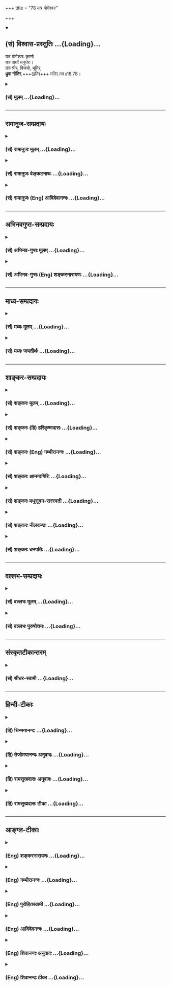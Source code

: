 +++
title = "78 यत्र योगेश्वरः"

+++
<div class="js_include" newlevelforh1="2" title="(सं) विश्वास-प्रस्तुतिः" unfilled url="/mahAbhAratam/vyAsaH/shlokashaH/06-bhIShma-parva/03-bhagavad-gItA-parva/saMskRtam/vishvAsa-prastutiH/18_moxa-saMnyAsa-yogaH/78_yatra_yogeshvaraH.md">
<details open><summary><h2>(सं) विश्वास-प्रस्तुतिः ...{Loading}...</h2></summary>

यत्र योगेश्वरः कृष्णो  
यत्र पार्थो धनुर्धरः।  
तत्र श्रीर्, विजयो, भूतिर्  
**ध्रुवा नीतिर्** +++(इति)+++ मतिर् मम॥18.78।
</details>
</div>
<div class="js_include collapsed" newlevelforh1="3" title="(सं) मूलम्" unfilled url="/mahAbhAratam/vyAsaH/shlokashaH/06-bhIShma-parva/03-bhagavad-gItA-parva/saMskRtam/mUlam/18_moxa-saMnyAsa-yogaH/78_yatra_yogeshvaraH.md">
<details><summary><h3>(सं) मूलम् ...{Loading}...</h3></summary>

यत्र योगेश्वरः कृष्णो यत्र पार्थो धनुर्धरः।  
तत्र श्रीर्विजयो भूतिर्ध्रुवा नीतिर्मतिर्मम।।18.78।
</details>
</div>


_________________
## रामानुज-सम्प्रदायः
<div class="js_include collapsed" newlevelforh1="3" title="(सं) रामानुजः मूलम्" unfilled url="/mahAbhAratam/vyAsaH/shlokashaH/06-bhIShma-parva/03-bhagavad-gItA-parva/saMskRtam/rAmAnujaH/mUlam/18_moxa-saMnyAsa-yogaH/78_yatra_yogeshvaraH.md">
<details><summary><h3>(सं) रामानुजः मूलम् ...{Loading}...</h3></summary>

।।18.78।।**यत्र योगेश्वरः** कृत्स्नस्य उच्चावचरूपेण अवस्थितस्य चेतनस्य
अचेतनस्य च वस्तुनो ये ये स्वभावयोगाः तेषां सर्वेषां योगानाम् ईश्वरः
स्वसंकल्पायत्तस्वेतरसमस्तवस्तुस्वरूपस्थितिप्रवृत्तिभेदः **कृष्णो**
वसुदेवसूनुः **यत्र** च **पार्थो धनुर्धरः** तत्पितृष्वसुः पुत्रः
तत्पदद्वन्द्वैकाश्रयः **तत्र श्रीः विजयो भूतिः नीतिः** च **ध्रुवा**
निश्चला इति **मतिः मम** इति। ,

</details>
</div>
<div class="js_include collapsed" newlevelforh1="3" title="(सं) रामानुजः वेङ्कटनाथः" unfilled url="/mahAbhAratam/vyAsaH/shlokashaH/06-bhIShma-parva/03-bhagavad-gItA-parva/saMskRtam/rAmAnujaH/venkaTanAthaH/18_moxa-saMnyAsa-yogaH/78_yatra_yogeshvaraH.md">
<details><summary><h3>(सं) रामानुजः वेङ्कटनाथः ...{Loading}...</h3></summary>

  
  
।।18.78।। सुयोधनविजयबुभुत्सया कृतस्य प्रश्नस्य सहसा साक्षादुत्तरं
वक्तुमशक्नुवन्अर्धोक्ताः कुरुपाञ्चालाः इति मत्वा गूढाभिसन्धिः
संवादाद्भुतत्वादिकमुक्तवान् तावताऽप्यजानतः सर्वात्मनाऽन्धस्य
साक्षादुत्तरमाहेत्याह -- किमत्र बहुनेति। अनभिप्रायज्ञस्य ते
भगवताऽर्जुनायाध्यात्मोपदेशवैश्वरूप्यप्रकाशनादिभिः पाण्डवविजयसूचकैरलम्
सूचितमेव स्पष्टं वदामीत्युच्यत इति भावः। यत्र यस्मिन् पक्ष इत्यर्थः।
योगेश्वरशब्दस्यकथयतः स्वयम् इत्यत्राप्ततमत्वाय
प्रागुक्तादर्थादर्थान्तरकथनम्; अनेकार्थसम्भवात् प्रकरणानुगुण्येन
तत्तद्विशेषपरिग्रहोपपत्तेश्च। ईश्वरशब्दस्य नियन्तव्यसाकाङ्क्षतया
योगशब्देन नियन्तव्यविशेषसमर्पणं च युक्ततमम् अतो
विवक्षितविजयाद्यनुगुणमर्थमाह -- कृत्स्नस्येत्यादिना। तत्र फलितमाह --
स्वसङ्कल्पेति। अवस्थान्तरेऽपि श्यामभूतः अतः कृष्णशब्दोऽत्रावतारदशायामपि
योगेश्वरत्वेनाजहत्स्वस्वभावत्वसूचनार्थ इत्यभिप्रायेणाऽऽह --
वसुदेवसूनुरिति। पार्थसम्बन्धविशेषोऽप्यनेन सूचितः। अत एव हि पार्थशब्द एवं
व्याख्यायते -- तत्पितृष्वसुः पुत्र इति। विसृज्य सशरं चापम् \[1।47\] इति
प्रागुक्तावस्थाव्यतिरेकपरोऽत्र धनुर्धरशब्दः भगवदनुशिष्टयथोक्तकरणार्थतया
गाण्डीवाख्यधनुर्ग्रहणद्योतनार्थः। तत्र
विशिष्टोपकरणविशेषवीर्यादिविशेषोऽप्यन्तर्नीतः। पार्थस्य च महात्मनः
\[18।74\] इति प्रागुक्तमहामतित्वं पार्थशब्देन सूचितमित्याह --
तत्पदद्वन्द्वैकाश्रय इति। नह्यसौ त्वत्पुत्रवत्कृष्णमभ्यर्थ्य
निस्सारान्परिकरत्वेन परिजग्राहेति भावः। तत्र इति सामान्यनिर्देशः
प्रत्यक्षपारुष्यपरिहारार्थः। श्रीः राज्यादिभोग्यसमृद्धिरूपा। विजयः
शत्रुनिरासः। तत्र ध्रुवः इति विपरिणामः। भूतिः
ऐश्वर्यम्;विभूतिर्भूतिरैश्वर्यम् \[अमरः1।1।38\] इति पर्यायपाठात्।
तेनास्य पुरुषस्य प्रभुत्वादिशक्तियोगो विवक्षितः। उत्पन्नायाः
समृद्धेरुत्तरोत्तराभिवृद्धिरूपमवनं भूतिः; नीतिः
अर्थशास्त्रजन्यकर्तव्यनिश्चयः; तच्चोदिता धर्माविरुद्धा वा वृत्तिः
पटुप्रज्ञैरवहितैरपि युष्माभिश्चतुर्भिरप्युपायैरकम्पनीयो नयो
ध्रुवशब्दाभिप्रेत इत्याह -- निश्चलेति। मतिर्मम
इत्यस्यान्वयार्थमितिशब्दोऽध्याहृतः। ममैव मतिःविद्या (श्रृणु) राजन्न ते
विद्या मम विद्या न हीयते। विद्याहीनस्तमोध्वस्तो नाभिजानासि केशवम्।
\[म.भा.5।69।2\]मायां न सेवे भ्रदं ते न वृथा धर्ममाचरे। शुद्धभावं गतो
भक्त्या शास्त्राद्वेद्मि जनार्दनम् \[म.भा.5।69।5\] इति। अतस्ते ध्रुवा
नैवं मतिः; मम त्वेवं समीचीना मतिः सञ्जातेति भावः। कृष्णस्तत्त्वं परं
तत्परमपि च हितं तत्पदैकाश्रयत्वं शास्त्रार्थोऽयं च षट्कैस्त्रिभिरिहं
कथितस्तत्र पूर्वत्र षट्के। भक्त्यर्थस्वात्मदृष्टेः करयुगलदशा मध्यमे
भक्त्युपायः स्वोक्तानुष्ठानवृत्तिं द्रढयितुमखिलं
प्रोक्तमन्तेऽप्यशोधि।।1।। अध्यायैः शिष्यमोहस्तदुपशमविधिः कर्मयोगोऽस्य
भेदास्तत्सौकर्यादियोगस्तदुचितमहिमा भूतिकामादिभेदः। भक्तिस्तन्मूलभूमा
भजनसुलभता भक्तिशैघ्र्यादि जीवत्रैगुण्यं शासिताज्ञा तदधिगमपरः सारवर्गश्च
गीताः।।2।। ৷৷. ৷৷. ৷৷. ৷৷. इत्यादिः सर्वयोगो भगवति
परमैकान्त्यसम्प्रीतियुक्तम्। येषामन्योन्ययोगो भवति च कलया
नित्यनैमित्तिकानां त्रिष्वप्येतेषु योगं परममितफलं
वक्तुमन्यत्प्रसक्तम्।।3।। शुद्धादेशवशंवदीकृतयतिक्षोणीशवाणीशता
प्रज्ञातल्पपरिष्कृतश्रुतिशिरःप्रासादमासेदुषी। नित्यानन्दविभूतिसन्निधिसदासामोददामोदरद्वित्रालिङ्गनदौर्ललित्यललितोन्मेषा
मनीषाऽस्तु मे।।4।। तत्त्वं यत्प्रणवे धनञ्जयरथेऽप्यग्रे दरीदृश्यते
तच्चित्तो भुवि वेङ्कटेश्वरकविर्भक्तोऽनुकम्प्यः
सताम्। तत्तादृग्गुरुदृष्टिपातमहिमग्रस्तेन यच्चेतसा गीताविष्णुपदी
यतीश्वरवचस्तीर्थैरवागाह्यत।।5।।  
  
इति श्रीकवितार्किकसिंहस्य सर्वतन्त्रस्वतन्त्रस्य श्रीमद्वेङ्कटनाथस्य
वेदान्ताचार्यस्य कृतिषु श्रीभगवद्रामानुजविरचितश्रीमद्गीताभाष्यटीकायां
तात्पर्यचन्द्रिकायां अष्टादशोऽध्यायः।।18।। ,

</details>
</div>
<div class="js_include collapsed" newlevelforh1="3" title="(सं) रामानुजः (Eng) आदिदेवानन्दः" unfilled url="/mahAbhAratam/vyAsaH/shlokashaH/06-bhIShma-parva/03-bhagavad-gItA-parva/saMskRtam/rAmAnujaH/english/AdidevAnandaH/18_moxa-saMnyAsa-yogaH/78_yatra_yogeshvaraH.md">
<details><summary><h3>(सं) रामानुजः (Eng) आदिदेवानन्दः ...{Loading}...</h3></summary>

18.78 Wherever there is Sri Krsna, the son of Vasudeva, the 'Yogesvara'
who is the ruler of the various manifestations of Nature pertaining to all intelligent and non-intelligent entities that have high and low forms, and on whose volition depend the differences in the essential natures, existences and the activities of all things other than Himself,
and wherever there is Arjuna, the archer, who is his paternal aunt's son and who took sole refuge at His feet - in such places there always will be present fortune, victory, wealth and sound morality. Such is my firm conviction.

</details>
</div>


_________________
## अभिनवगुप्त-सम्प्रदायः
<div class="js_include collapsed" newlevelforh1="3" title="(सं) अभिनव-गुप्तः मूलम्" unfilled url="/mahAbhAratam/vyAsaH/shlokashaH/06-bhIShma-parva/03-bhagavad-gItA-parva/saMskRtam/abhinava-guptaH/mUlam/18_moxa-saMnyAsa-yogaH/78_yatra_yogeshvaraH.md">
<details><summary><h3>(सं) अभिनव-गुप्तः मूलम् ...{Loading}...</h3></summary>

।।18.74 -- 18.78।। इत्यहमित्यादि मतिर्ममेत्यन्तम्। संजयवचनेन
संवादमुपसंहरन एतदर्थस्य गाढप्रबन्धक्रमेण
निरन्तरचिन्तासन्तानोपकृतनैरन्तर्यादेव चान्ते
सुपरिस्फुटनिर्विकल्पानुभवरूपतामापाद्यमानं स्मरणमात्रमेव
परब्रह्मप्रदायकम् इत्युच्यते। एवं भगवदर्जुनसंवादमात्रस्मरणादेव
तत्त्वावाप्त्या +++(S; तत्त्वव्याप्त्या )+++ श्रीविजयविभूतय इति।  
  
।। शिवम्।। अत्र संग्रहश्लोकः -- भङ्क्त्वाऽज्ञानविमोहमन्थरमयीं
सत्त्वादिभिन्नां धियं  
  
प्राप्य स्वात्मविबोधसुन्दरतया +++(K स्वात्मविभूत -- )+++ विष्णुं
विकल्पातिगम्।  
  
यत्किञ्चित् स्वरसोद्यदिन्द्रियनिजव्यापारमात्रस्थिते ( तो )  
  
हेलातः कुरुते तदस्य सकलं संपद्यते शंकरम्।।।। इति
श्रीमहामाहेश्वराचार्यवर्यराजानकाभिनवगुप्तपाद  
  
विरचिते श्रीमद्भगवद्गीतार्थसंग्रहे अष्टादशोऽध्यायः।। \[ आचार्यप्रशस्तिः
\] श्रीमान् +++(S श्रीमत्कात्यायनो -- )+++ कात्यायनोऽभूद्वररुचिसदृशः
प्रस्फुरद्बोधतृप्त  
  
स्तद्वंशालंकृतो यः स्थिरमतिरभवत् सौशुकाख्योऽतिविद्वान्।  
  
विप्रः श्रीभूतिराजस्तदनु समभवत् तस्य सूनुर्महात्मा  
  
येनामी सर्वलोकास्तमसि निपतिताः प्रोद्धृतता भानुनेव।।1।। तच्चरणकमलमधुपो  
  
भगवद्गीतार्थसङ्ग्रहं व्यदधात्।  
  
अभिनवगुप्तः सद्द्विज  
  
लोटककृतचोदनावशतः +++(S लोठककृत -- ;N लोककृत)+++।।2।। अत इयमयथार्थं वा  
  
यथार्थमपि सर्वथा नैव।  
  
विदुषामसूयनीयं  
  
कृत्यमिदं बान्धवार्थं हि।।3।। अभिनवरूपा शक्ति  
  
स्तद्गुप्तो यो महेश्वरो देवः।  
  
तदुभयथामलरूपम् +++(; K; S तदुभययामल -- )+++  
  
अभिनवगुप्तं शिवं वन्दे।।4।। परिपूर्णोऽयं +++(This verse is given
differently in different Mss. S परिपूर्णोऽयं गीतार्थसंग्रहः।  
  
कृतिस्त्रिनयनचरणचिन्तनलब्ध  
  
प्रसिद्धेश्श्रीमदभिनवगुप्तस्य। ; N; K अत इत्ययमर्थसंग्रहः। \[ N
substitutes this sentence with  
  
परिपूर्णोऽयं श्रीमद्भगवद्गीतार्थसंग्रहः। \]  
  
कृतिश्चेयं परमेश्वरचरण \[ K adds सरोरुह \] चिन्तन  
  
लब्धचिदात्मसाक्षात्काराचार्याभिनवगुप्तपादानाम्। )+++ श्रीमद्  
  
भगवद्गीतार्थसंग्रहः \[ सु \] कृतिः।  
  
त्रिणयनचरण \[ वि \] चिन्तन  
  
लब्धप्रसिद्धेरभिनवगुप्तस्य।।5।।  
  
।। इति शिवम्।।

</details>
</div>
<div class="js_include collapsed" newlevelforh1="3" title="(सं) अभिनव-गुप्तः (Eng) शङ्करनारायणः" unfilled url="/mahAbhAratam/vyAsaH/shlokashaH/06-bhIShma-parva/03-bhagavad-gItA-parva/saMskRtam/abhinava-guptaH/english/shankaranArAyaNaH/18_moxa-saMnyAsa-yogaH/78_yatra_yogeshvaraH.md">
<details><summary><h3>(सं) अभिनव-गुप्तः (Eng) शङ्करनारायणः ...{Loading}...</h3></summary>

18.74-78 Ityaham etc. upto matir mama While concluding the
\[Krsna-Arjuna\] dialogue with Sanjaya's speech, the \[sage Vyasa\]
teaches this : What leads to the Absolute Brahman is nothing but the
recollection of the purport of the dialoguea recollection that is led
finally to the status of the highly vivid, direct cognition admitting no
differentiation \[between its subject and object\], resulting from the
continuity helped by the series of incessant contemplations \[on the
purport of the dialogue\] according to the method of firmly fixing.
Thus, only through the recollection of the dialogue of the Bhagavat and
Arjuna, the Reality could be reached and due to that come fortunes,
voctories and prosperity.

</details>
</div>


_________________
## माध्व-सम्प्रदायः
<div class="js_include collapsed" newlevelforh1="3" title="(सं) मध्वः मूलम्" unfilled url="/mahAbhAratam/vyAsaH/shlokashaH/06-bhIShma-parva/03-bhagavad-gItA-parva/saMskRtam/madhvaH/mUlam/18_moxa-saMnyAsa-yogaH/78_yatra_yogeshvaraH.md">
<details><summary><h3>(सं) मध्वः मूलम् ...{Loading}...</h3></summary>

।।18.78।। पूर्णादोषमहाविष्णोर्गीतामाश्रित्य लेशतः।  
  
निरूपणं कृतं तेन प्रीयतां मे सदा विभुः। सङ्कराख्यस्य दुयोर्नेर्निस्सृतेन
रजस्वला। गीतानारी समीरेण शोधिता हंसरूपिणा।।1।।  
  
मायिनः शलभायन्ते भास्करस्तस्करायते। यस्य तस्मिन्प्राणनाथे यतीन्द्रे
भक्तिरस्तु मे।।2।।

</details>
</div>
<div class="js_include collapsed" newlevelforh1="3" title="(सं) मध्वः जयतीर्थः" unfilled url="/mahAbhAratam/vyAsaH/shlokashaH/06-bhIShma-parva/03-bhagavad-gItA-parva/saMskRtam/madhvaH/jayatIrthaH/18_moxa-saMnyAsa-yogaH/78_yatra_yogeshvaraH.md">
<details><summary><h3>(सं) मध्वः जयतीर्थः ...{Loading}...</h3></summary>

।।18.78।। इदानीं समापितभाष्यो भगवानाचार्यो भाष्यनिर्माणस्य फलं
भगवत्प्रीतिमेवाशास्ते -- **पूर्णे**ति। एतद्गीतामित्यनेन निरूपणमित्यनेन च
सम्बध्यते। तेनेति श्रवणाद्यदिति लभ्यते। करतलकलितामलकमिव प्रभुणा
येनेदमवगतं विश्वम्। स जयति जनकसुतायाः कान्तः श्रीरघुनन्दनो देवः।।1।।  
  
नमामि व्यासदासस्य पूर्णबुद्धेः पदाम्बुजे। नतामरशिरोरत्नराजिनीराजिते
सदा।।2।।  
  
अक्षोभ्यतीर्थगुरुणा शुकवच्छिक्षितस्य मे। वचोभिरमृतप्रायैः प्रीयन्तां
सततं बुधाः।।3।।

</details>
</div>


_________________
## शाङ्कर-सम्प्रदायः
<div class="js_include collapsed" newlevelforh1="3" title="(सं) शङ्करः मूलम्" unfilled url="/mahAbhAratam/vyAsaH/shlokashaH/06-bhIShma-parva/03-bhagavad-gItA-parva/saMskRtam/shankaraH/mUlam/18_moxa-saMnyAsa-yogaH/78_yatra_yogeshvaraH.md">
<details><summary><h3>(सं) शङ्करः मूलम् ...{Loading}...</h3></summary>

।।18.78।। --,**यत्र** यस्मिन् पक्षे **योगेश्वरः** सर्वयोगानाम् ईश्वरः;
तत्प्रभवत्वात् सर्वयोगबीजस्य; **कृष्णः; यत्र पार्थः** यस्मिन् पक्षे
**धनुर्धरः** गाण्डीवधन्वा; **तत्र श्रीः** तस्मिन् पाण्डवानां पक्षे श्रीः
**विजयः;** तत्रैव **भूतिः** श्रियो विशेषः विस्तारः भूतिः; **ध्रुवा**
अव्यभिचारिणी **नीतिः** नयः; इत्येवं **मतिः मम** इति।। इति
श्रीमत्परमहंसपरिव्राजकाचार्यस्य
श्रीगोविन्दभगवत्पूज्यपादशिष्यस्य,श्रीमच्छंकरभगवतः कृतौ
श्रीमद्भगवद्गीताभाष्ये  
  
अष्टादशोऽध्यायः।।।। श्रीमद्भगवद्गीताशास्त्रं संपूर्णम्।। ,

</details>
</div>
<div class="js_include collapsed" newlevelforh1="3" title="(सं) शङ्करः (हि) हरिकृष्णदासः" unfilled url="/mahAbhAratam/vyAsaH/shlokashaH/06-bhIShma-parva/03-bhagavad-gItA-parva/saMskRtam/shankaraH/hindI/harikRShNadAsaH/18_moxa-saMnyAsa-yogaH/78_yatra_yogeshvaraH.md">
<details><summary><h3>(सं) शङ्करः (हि) हरिकृष्णदासः ...{Loading}...</h3></summary>

।।18.78।। बहुत कहनेसे क्या  
  
समस्त योग और उनके बीज उन्हींसे उत्पन्न हुए हैं; अतः भगवान् योगेश्वर हैं।
जिस पक्षमें ( वे ) सब योगोंके ईश्वर श्रीकृष्ण हैं तथा जिस पक्षमें
गाण्डीव धनुर्धारी पृथापुत्र अर्जुन है; उस पाण्डवोंके पक्षमें ही श्री;
उसीमें विजय; उसीमें विभूति अर्थात् लक्ष्मीका विशेष विस्तार और वहीं अचल
नीति है -- ऐसा मेरा मत है।

</details>
</div>
<div class="js_include collapsed" newlevelforh1="3" title="(सं) शङ्करः (Eng) गम्भीरानन्दः" unfilled url="/mahAbhAratam/vyAsaH/shlokashaH/06-bhIShma-parva/03-bhagavad-gItA-parva/saMskRtam/shankaraH/english/gambhIrAnandaH/18_moxa-saMnyAsa-yogaH/78_yatra_yogeshvaraH.md">
<details><summary><h3>(सं) शङ्करः (Eng) गम्भीरानन्दः ...{Loading}...</h3></summary>

18.78 To be brief, yatra, where, the side on which; there is Krsna,
yogeswarah, the Lord of yogas-who is the Lord of all the yogas and the
source of all the yogas, since they originate from Him; and yatra,
where, the side on which; there is Partha, dhanurdharah, the wielder of
the bow, of the bow called Gandiva; tatra, there, on that side of the
Pandavas; are srih, fortune; vijayah, victory; and there itself is
bhutih, prosperity, great abundance of fortune; and dhruva, unfailing;
nitih, prudence. Such is me, my ; matih, conviction.

</details>
</div>
<div class="js_include collapsed" newlevelforh1="3" title="(सं) शङ्करः आनन्दगिरिः" unfilled url="/mahAbhAratam/vyAsaH/shlokashaH/06-bhIShma-parva/03-bhagavad-gItA-parva/saMskRtam/shankaraH/AnandagiriH/18_moxa-saMnyAsa-yogaH/78_yatra_yogeshvaraH.md">
<details><summary><h3>(सं) शङ्करः आनन्दगिरिः ...{Loading}...</h3></summary>

।।18.78।। द्वयोरपि कृष्णार्जुनयोर्नरनारायणयोः संवादस्य प्रामाण्यार्थं
परममुत्कर्षं दर्शयति -- **किं बहुनेति।** कथं सर्वेषां योगानामीश्वरो
भगवानिति तत्राह -- **तत्प्रभवत्वादिति।** सर्वयोगो ज्ञानं कर्म च तस्य
बीजं शास्त्रीयं ज्ञानवैराग्यादि तद्धि भगवदधीनं तदनुग्रहविहीनस्य
तदयोगादतो योगतत्फलयोर्भगवदनुग्रहायत्तत्वाद्भगवतो योगेश्वरत्वमित्यर्थः।
श्रीर्लक्ष्मीर्विजयः परम उत्कर्षः। राज्ञो धृतराष्ट्रस्य स्वपुत्रेषु
विजयाशां शिथिलीकृत्य पाण्डवेषु जयप्राप्तिमैकान्तिकीमुपसंहरति --
**इत्येवमिति।** उपायोपेयभावेन निष्ठाद्वयस्य प्रतिष्ठापितत्वात्कर्मनिष्ठा
परंपरया ज्ञाननिष्ठाहेतुः; ज्ञाननिष्ठा तु साक्षादेव मोक्षहेतुरिति
शास्त्रार्थमुपसंहर्तुमितीत्युक्तम्। काण्डत्रयात्मकं शास्त्रं
पदवाक्यार्थगोचरम्। आदिमध्यान्तषट्केषु व्याख्याया
गोचरीकृतम्।।1।। संक्षेपविस्तराभ्यां यो लक्षणैरुपपादितः। सोऽर्थोऽन्तिमेन
संक्षिप्य लक्षणेन विवक्षितः।।2।।  
  
गीताशास्त्रमहार्णवोत्थममृतं वैकुण्ठकण्ठोद्भवं श्रीकण्ठापरनामवन्मुनिकृतं
निष्ठाद्व्यद्योतितम्। निष्ठा यत्र मतिप्रसादजननी साक्षात्कृतं कुर्वती
मोक्षे पर्यवसास्यति प्रतिदिनं सेवध्वमेतद्बुधाः।।3।। प्राचामाचार्यपादानां
पदवीमनुगच्छता। गीताभाष्ये कृता टीका टीकतां पुरुषोत्तमम्।।4।। इति
श्रीमत्परमहंसपरिव्राजकाचार्यशुद्धानन्दपूज्यपादशिष्यभगवदानन्दगिरिविरचितेश्रीगीताभाष्यविवेचनेऽष्टादशोऽध्यायः।।18।।  
  

</details>
</div>
<div class="js_include collapsed" newlevelforh1="3" title="(सं) शङ्करः मधुसूदन-सरस्वती" unfilled url="/mahAbhAratam/vyAsaH/shlokashaH/06-bhIShma-parva/03-bhagavad-gItA-parva/saMskRtam/shankaraH/madhusUdana-sarasvatI/18_moxa-saMnyAsa-yogaH/78_yatra_yogeshvaraH.md">
<details><summary><h3>(सं) शङ्करः मधुसूदन-सरस्वती ...{Loading}...</h3></summary>

।।18.78।। एवंच सति स्वपुत्रे विजयादिसंभावनां परित्यजेत्याह -- यत्रेति।
यत्र यस्मिन् युधिष्ठिरपक्षे योगेश्वरः सर्वयोगसिद्धीनामीश्वरः सर्वज्ञः
सर्वशक्तिर्भगवान्कृष्णो भक्तदुःखकर्षणस्तिष्ठति नारायणो यत्र पार्थो
धनुर्धरो यत्र गाण्डीवधन्वा तिष्ठत्यर्जुनो नरस्तत्र नरनारायणाधिष्ठिते
तस्मिन् युधिष्ठिरपक्षे श्री राजलक्ष्मीर्विजयः शत्रुपराजयनिमित्त उत्कर्षो
भूतिरुत्तरोत्तरं राजलक्ष्म्या विवृद्धिर्ध्रुवाऽवश्यंभाविनीति
सर्वत्रान्वयः। नीतिर्नयः एवं मम मतिर्निश्चयस्तस्माद्वृथा पुत्रविजयाशां
त्यक्त्वा भगवदनुगृहीतैर्लक्ष्मीविजयादिभाग्भिः पाण्डवैः सह सन्धिरेव
विधीयतामित्यभिप्रायः। वंशीविभूषितकरान्नवनीरदाभात्पीताम्बरादरुणबिम्बफलाधरोष्ठात्।  
  
पूर्णेन्दुसुन्दरमुखादरविन्दनेत्रात् कृष्णात्परं किमपि तत्त्वमहं न
जाने।।  
  
काण्डत्रयात्मकं शास्त्रं गीताख्यं येन निर्मितम्। आदिमध्यान्तषट्केषु
तस्मै भगवते नमः।।  
  
श्रीगोविन्दमुखारविन्दमधुना मिष्टं महाभारते गीताख्यं परमं रहस्यमृषिणा
व्यासेन विख्यापितम्।  
  
व्याख्यातं भगवत्पदैः प्रतिपदं श्रीशङ्कराख्यैः पुनर्विस्पष्टं मधुसूदनेन
मुनिना स्वज्ञानशुद्ध्यै कृतम्।।  
  
इह योऽस्ति विमोहयन्मनः परमानन्दघनः सनातनः। गुणदोषभृदेष एव नस्तृणतुल्यो
यदयं स्वयं जनः।।  
  
श्रीरामविश्वेश्वरमाधवानां प्रसादमासाद्य मया गुरूणाम्।
व्याख्यानमेतद्विहितं सुबोधं समर्पितं तच्चरणाम्बुजेषु।। ,

</details>
</div>
<div class="js_include collapsed" newlevelforh1="3" title="(सं) शङ्करः नीलकण्ठः" unfilled url="/mahAbhAratam/vyAsaH/shlokashaH/06-bhIShma-parva/03-bhagavad-gItA-parva/saMskRtam/shankaraH/nIlakaNThaH/18_moxa-saMnyAsa-yogaH/78_yatra_yogeshvaraH.md">
<details><summary><h3>(सं) शङ्करः नीलकण्ठः ...{Loading}...</h3></summary>

।।18.78।। यस्मादनन्तैश्वर्यो भगवांस्तदनुगृहीतोऽर्जुनश्च
युधिष्ठिरपक्षेऽस्ति अतस्त्वया जयाशा न कार्येत्याह -- **यत्रेति।** यत्र
पक्षे। ध्रुवेति सर्वत्र संबध्यते। श्रीर्दिव्यसभादिशोभा। विजयः प्रसिद्धः।
भूतिरैश्वर्यं सर्वनियन्तृत्वम्। नीतिर्नयश्च एतत्सर्वं तत्र तस्मिन्पक्षे
ध्रुवमिति मम मतिः। अतः पाण्डवैः सह संधिरेव कर्तव्य इति भावः।

</details>
</div>
<div class="js_include collapsed" newlevelforh1="3" title="(सं) शङ्करः धनपतिः" unfilled url="/mahAbhAratam/vyAsaH/shlokashaH/06-bhIShma-parva/03-bhagavad-gItA-parva/saMskRtam/shankaraH/dhanapatiH/18_moxa-saMnyAsa-yogaH/78_yatra_yogeshvaraH.md">
<details><summary><h3>(सं) शङ्करः धनपतिः ...{Loading}...</h3></summary>

।।18.78।। द्वयोरपि कृष्णार्जुनयोः परनारायणयोः संवादस्य प्रामाण्यार्थ
जयाशाशातनार्थं च परममुत्कर्षं दर्शयति -- यत्रेति। यत्र यस्मिन्पक्षे
योगेश्वरो योगानां कर्मयोगादीनामघटितघटनापटीयसीनां मायाशक्तीनां चेश्वरः
कृष्णःकृषिर्भूवाचकः शब्दोणश्च निर्वृतिवाचकः। तयोरैक्यं परं ब्रह्म कृष्ण
इत्यभिधीयते इत्युक्तः सच्चिदानन्दघनोऽघाकर्षणश्च यत्र यस्मिन्पक्षे; यत्र
च पार्थोऽर्जुनो धनुर्धरोगाण्डीवधन्वास्ति तत्र तस्मिन्पाण्डवानां पक्षे
श्रीः लक्ष्मीः विजयः परम उत्कर्षः विभूतिः गजादिरुपेण विस्तारः
ध्रुवाऽव्यभिचारिणीति सर्वत्र संबन्धनीयम्। नीतिः नयः एतत्सर्वं
तस्मिन्पक्षेऽस्तीति मम मतिः निश्चयः। इति
श्रीमत्परमहंससपरिब्राजकाचार्यश्रीबालस्वामिशिष्यदत्तवंशावतंसरामकुमारमूनुधनपतिविदुषा
सारस्वतेन विरचितायां श्रीगीताभाष्योत्कर्षदीपिकायां अष्टादशोऽध्यायः।।18।।

</details>
</div>


_________________
## वल्लभ-सम्प्रदायः
<div class="js_include collapsed" newlevelforh1="3" title="(सं) वल्लभः मूलम्" unfilled url="/mahAbhAratam/vyAsaH/shlokashaH/06-bhIShma-parva/03-bhagavad-gItA-parva/saMskRtam/vallabhaH/mUlam/18_moxa-saMnyAsa-yogaH/78_yatra_yogeshvaraH.md">
<details><summary><h3>(सं) वल्लभः मूलम् ...{Loading}...</h3></summary>

।।18.78।। अतो राजंस्त्वमेवं सर्वमालोच्य निस्संशयो भव; किंबहुना यत्रेति।
यत्र योगेश्वरः कृष्णः; यत्र पार्थो धनुर्धरः; तत्र श्रीः राज्यलक्ष्मीः;
विजयो ध्रुवा निश्चिता नीतिः; अन्यत्रैवं न; भगवतः श्रीपतित्वात् अर्जुनस्य
विजयत्वात्; तत्संयोगे एव सर्वं ध्रुवं नीतिश्चेति मे मतिः। अन्येषामेवं
भातु मा भातु वा; ममत्वेवं प्रतिभातीत्यर्थः। यावत्तदुक्तमार्गेण श्रीकृष्णः
शरणं मम। नरो न भावयेद्भक्त्या तावन्मोहो न नश्यति।।1।।  
  
साङ्ख्यबुद्ध्या नात्मभिन्ने स्वात्मन्यवगते क्रिया। भगवत्यर्पिता कार्या
तथा योगधियाऽपि च।।2।।  
  
सापि भक्त्या गमयति श्रीकृष्णस्याक्षरं पदम्। तत्रापि पुष्टिभक्त्या हि
हरितत्त्वावबोधनम्।।3।।  
  
तत्प्रवेशः फलं काम्यं भगवांस्तु परं फलम्। सन्न्यस्य सर्वधर्मान्वा शरणं
भावयेत्प्रभुम्।।4।।  
  
तदाज्ञा धर्मतः सिद्धिरिति गीतार्थसङ्ग्रहः। विवेकधैर्यहेतुभ्यामाश्रयोऽयं
निरूपितः।।5।।  
  
तथासति स्थिता राज्ये भगवद्धर्मतेति च।।6।। कर्मान्तर्गतमेव यत्र विमलं
ज्ञानं विशुद्धं परं साक्षाच्छ्रीपुरुषोत्तमैकविषयं भक्तिश्च निर्हेतुका।  
  
मर्यादा भुवि पुष्टिरुद्भवमिता गत्या प्रपत्त्यात्मनः सर्वत्यागत एव
सेयममला गीता समुद्भासते।।6।।  
  
या वेदार्थपराद्ध्य्ररत्नविलसन्मञ्जूषिका दूषिका निस्सत्त्वस्य च यन्त्रिणा
भगवता पार्थार्थमुद्धाटिता।  
  
स्वस्नेहाद्विमतान्तरालतिमिरे श्रीवल्लभाग्नेर्मया प्रादुर्भावितदीपिकात इह
सा सन्दृश्यतां भो बुधाः।।7।।  
  
श्रीवल्लभविभुचरणाम्बुजयुगविलसद्रजस्सनाथेन। कृतया तुष्यतु रमया सह हरिरनया
सतत्त्वदीपिकाया।।8।।  
  
,

</details>
</div>
<div class="js_include collapsed" newlevelforh1="3" title="(सं) वल्लभः पुरुषोत्तमः" unfilled url="/mahAbhAratam/vyAsaH/shlokashaH/06-bhIShma-parva/03-bhagavad-gItA-parva/saMskRtam/vallabhaH/puruShottamaH/18_moxa-saMnyAsa-yogaH/78_yatra_yogeshvaraH.md">
<details><summary><h3>(सं) वल्लभः पुरुषोत्तमः ...{Loading}...</h3></summary>

  
  
।।18.78।। एवं गीताश्रवणेन भगवद्दर्शनानन्दितचित्तेन
स्वमतिनिश्चितार्थमनुवदति तथात्वज्ञानेन शरणागमनार्थम् -- यत्रेति। 

**यत्र** येषां पक्षे  
**योगानां** सर्व-साधनानाम् **ईश्वरो** नियामकः  
**तत्र श्रीः** लक्ष्मीः;  
**यत्र** यस्मिन्न् अर्थे  
**पार्थः** पृथायाः क्षत्रियायाः यद्-अर्थे क्षत्ति्रया-सुत इति वाक्य-वक्त्र्याः पुत्रो महाशूरो भगवदीयश् च  
**धनुर्धरः** ससामग्रीकः  
**तत्र विजयः** शत्रूणां पराजयपूर्वकमुत्कर्षः;  
यत्रैव लक्ष्मीस्तत्रैव **भूतिस्** तदंशरूपा राज्यलक्ष्मीः  
**ध्रुवा** निश्चला;  
यत्र विजयस् तत्र **नीतिर्** नय इत्यर्थः।

इत्येवंरूपा मे **मतिः** मद्-बुद्धिनिश्चयः। अत्रायं भावः -- यत्र
श्रीकृष्णार्जुनौ पक्षे भवतः तत्र श्यादिकं भवति; तत्र साक्षात्तावेव यत्र
तत्र किं वाच्यमिति भावः। अतस्तवापि संरम्भादित्यागेन शरणगमनमेव
सर्वार्थसाधकमिति भावः। स्वमतित्ववाचकस्येति प्रतिजानीमः।  
  
श्रीकृष्णानन्यभक्तस्य गीताश्रवणतः परा। दृढा भक्तिर्भवेद्गीतासारस्त्वेवं
हि बुद्ध्यताम्।।1।। शास्त्रार्थरूपमज्ञात्वा कृतं न फलदं भवेत्।
हरिर्भजनसिद्ध्यर्थं गीताशास्त्रमथाब्रवीत्।।2।। अर्जुनाय प्रसङ्गेन
सर्वोद्धारप्रयत्नवान्। तस्माज्ज्ञात्वा हि गीतार्थं कृष्णः सेव्यो हि
सर्वदा।।3।। अतस्तदर्थं गीतार्थो निगूढो विनिरूपितः।
श्रीमदाचार्यपादाब्जभक्त्या लब्धो ह्यनन्यया।।4।। श्रीमदाचार्यपादेषु
गीतार्थकुसुमाञ्जलिः। न्यस्तस्तेन प्रसीदन्तु ते सदा मयि
किङ्करे।।5।। पुष्टिमार्गीयभक्तानां विहारार्थं सुनिर्मला। कृता
श्रीकृष्णभावाब्धिगीतामृततरङ्गिणी।।6।। अनन्यैकैव भक्तिर्हि कार्या
श्रीकृष्णतुष्टये। विद्याष्टादशकेनापि सर्वथैवोच्यते
यतः।।7।। इत्येवाष्टादशाध्यायैर्गीताशास्त्रं हरिः स्वयम्।
प्रकटीकृतवाल्ँ लोके दयालुर्देवकीसुतः।।8।। अत्र युक्तमयुक्तं वा जीवबुद्ध्या
ह्यलेखि यत्। तत् क्षमन्तु सदाऽऽचार्याः स्वाङ्गीकृतिबलान्मयि।।9।। कृष्णो
जलधरश्यामो बभौ राजीवलोचनः। श्यामाऽपि यस्य वामांसे विद्युल्लेखेव
राजते।।10।।

</details>
</div>


_________________
## संस्कृतटीकान्तरम्
<div class="js_include collapsed" newlevelforh1="3" title="(सं) श्रीधर-स्वामी" unfilled url="/mahAbhAratam/vyAsaH/shlokashaH/06-bhIShma-parva/03-bhagavad-gItA-parva/saMskRtam/shrIdhara-svAmI/18_moxa-saMnyAsa-yogaH/78_yatra_yogeshvaraH.md">
<details><summary><h3>(सं) श्रीधर-स्वामी ...{Loading}...</h3></summary>

।।18.78।। अतस्त्वं पुत्राणां राज्यादिशङ्कां परित्यजेत्याशयेनाह **--
यत्रेति।** यत्र येषां पाण्डवानां पक्षे योगेश्वरः श्रीकृष्णो वर्तते; यत्र
च पार्थो गाण्डीवधनुर्धरः तत्रैव श्री राज्यलक्ष्मीः; तत्रैव च विजयः
तत्रैव च भूतिरुत्तरोत्तराभिवृद्धिश्च; तत्रैव नीतिर्नयोऽपि ध्रुवा
निश्चितेति सर्वत्र संबद्ध्यते। इति मम मतिर्निश्चयः। अत इदानीमपि
तावत्सपुत्रस्त्वं श्रीकृष्णं शरणमुपेत्य पाण्डवान्प्रसाद्य सर्वस्वं च
तेभ्यो निवेद्य पुत्रप्राणरक्षणं कुर्विति भावः। भगवद्भक्तियुक्तस्य
तत्प्रसादात्मबोधतः। सुखं बन्धविमुक्तिः स्यादिति
गीतार्थसंग्रहः।।1।। तथाहिपुरुषः स परः पार्थ भक्त्या
लभ्यस्त्वनन्यया;भक्त्या त्वनन्यया शक्य अहमेवंविधोऽर्जुन इत्यादौ
भगवद्भक्तेर्मोक्षं प्रति साधकतमत्वश्रवणात्तदेकान्तभक्तिरेव
तत्प्रसादोत्थज्ञानावान्तरव्यापारमात्रयुक्ता मोक्षहेतुरिति स्फुटं
प्रतीयते। ज्ञानस्य भक्त्यवान्तरव्यापारत्वमेव युक्तम्। तेषां सततयुक्तानां
भजतां प्रीतिपूर्वकम्। ददामि बुद्धियोगं तं येन मामुपयान्ति ते;भद्भक्त
एतद्विज्ञाय मद्भावायोपपद्यते इत्यादिवचनात्तत्त्वज्ञानमेव
भक्तिरित्युक्तम्। समः सर्वेषु भूतेषु मद्भक्तिं लभते पराम्। भक्त्या
मामभिजानाति यावान्यश्चास्मि तत्त्वतः इत्यादौ भेदेन निर्देशात्। न चैवं
सतितमेव विदित्वातिमृत्युमेति नान्यः पन्था विद्यतेऽयनाय इत्यादि
श्रुतिविरोधः शङ्कनीयः; भक्त्यवान्तरव्यापारत्वाज्ज्ञानस्य। न हि काष्ठैः
पचतीत्युक्ते ज्वालानामसाधनत्वमुक्तं भवति। किंचयस्य देवे परा भक्तिर्यथा
देवे तथा गुरौ। तस्यैते कथिता ह्यर्थाः प्रकाशन्ते महात्मनान्देहान्ते देवः
परं ब्रह्म तारकं व्याचष्टेयमेवैष वृणुते तेन लभ्यः इत्यादि
श्रुतिस्मृतिपुराणवचनान्येवं सति समंजसानि भवन्ति तस्माद्भक्तिरेव
मोक्षहेतुरिति सिद्धम्।।  
  
तेनैव दत्तया मत्या तद्गीताविवृतिः कृता। स एव परमानन्दस्तया प्रीणातु
माधवः।।1।।  
  
परमानन्दपादाब्जरजःश्रीधारिणाधुना। श्रीधरस्वामियतिना कृता
गीतासुबोधिनी।।2।। स्वप्रागल्भ्यबलाद्विलोड्य भगवद्गीतां तदन्तर्गतं तत्त्वं
प्रेप्सुरुपैति किं गुरुकृपापीयूषदृष्टिं विना।  
  
अम्बु स्वाञ्जलिना निरस्य जलधेरादित्सुरन्तर्मणीनावर्तेषु न किं निमज्जति
जनः सत्कर्णधारं विना।।3।।  
  

</details>
</div>


_________________
## हिन्दी-टीकाः
<div class="js_include collapsed" newlevelforh1="3" title="(हि) चिन्मयानन्दः" unfilled url="/mahAbhAratam/vyAsaH/shlokashaH/06-bhIShma-parva/03-bhagavad-gItA-parva/hindI/chinmayAnandaH/18_moxa-saMnyAsa-yogaH/78_yatra_yogeshvaraH.md">
<details><summary><h3>(हि) चिन्मयानन्दः ...{Loading}...</h3></summary>

।।18.78।। सात सौ एक श्लोकों वाली श्रीमद्भगवद्गीता का यह अन्तिम श्लोक है।
अधिकांश व्याख्याकारों ने इस श्लोक पर पर्याप्त विचार नहीं किया है और इसकी
उपयुक्त व्याख्या भी नहीं की है। प्रथम दृष्टि में इसका शाब्दिक अर्थ किसी
भी बुद्धिमान पुरुष को प्राय निष्प्राण और शुष्क प्रतीत होगा। आखिर इस
श्लोक में संजय केवल अपने विश्वास और व्यक्तिगत मत को ही तो प्रदर्शित कर
रहा है; जिसे गीता के पाठक स्वीकार करे ही; ऐसी कोई आवश्यकता नहीं है। संजय
का कथन यह है कि जहाँ योगेश्वर श्रीकृष्ण और धनुर्धारी अर्जुन हैं; वहाँ
समृद्धि (श्री); विजय; विस्तार और अचल नीति है; यह मेरा मत है। यदि संजय का
उद्देश्य अपने व्यक्तिगत मत को हम पर थोपने का होता; और इस श्लोक में किसी
विशेष सत्य का प्रतिपादन नहीं किया होता; तो; सार्वभौमिक शास्त्र के रूप
में गीता को प्राप्त मान्यता समाप्त हो गयी होती। पूर्ण सिद्ध महर्षि व्यास
इस प्रकार की त्रुटि कभी नहीं कर सकते थे; इस श्लोक का गम्भीर आशय है;
जिसमें अकाट्य सत्य का प्रतिपादन किया गया है। योगेश्वर श्रीकृष्ण सम्पूर्ण
गीता में; श्रीकृष्ण चैतन्य स्वरूप आत्मा के ही प्रतीक हैं। यह आत्मतत्त्व
ही वह अधिष्ठान है; जिस पर विश्व की घटनाओं का खेल हो रहा है। गीता में
उपदिष्ट विविध प्रकार की योग विधियों में किसी भी विधि से अपने हृदय में
उपस्थित उस आत्मतत्त्व का साक्षात्कार किया जा सकता है। धनुर्धारी पार्थ इस
ग्रन्थ में; पृथापुत्र अर्जुन एक भ्रमित; परिच्छिन्न; असंख्य दोषों से
युक्त जीव का प्रतीक है। जब वह अपने प्रयत्न और उपलब्धि के साधनों (धनुष
बाण) का परित्याग करके शक्तिहीन आलस्य और प्रमाद में बैठ जाता है; तो
निसन्देह; वह किसी प्रकार की सफलता या समृद्धि की आशा नहीं कर सकता। परन्तु
जब वह धनुष् धारण करके अपने कार्य में तत्पर हो जाता है; तब हम उसमें
धनुर्धारी पार्थ के दर्शन करते हैं; जो सभी चुनौतियों का सामना करने के लिए
तत्पर है। इस प्रकार; योगेश्वर श्रीकृष्ण और धनुर्धारी अर्जुन के इस चित्र
से आदर्श जीवन पद्धति का रूपक पूर्ण हो जाता है। आध्यात्मिक ज्ञान और शक्ति
से सम्पन्न कोई भी पुरुष जब अपने कार्यक्षेत्र में प्रयत्नशील हो जाता है;
तो कोई भी शक्ति उसे सफलता से वंचित नहीं रख सकती। संक्षेप में; गीता का यह
मत है कि आध्यात्मिकता को अपने व्यावहारिक जीवन में जिया जा सकता है; और
अध्यात्म का वास्तविक ज्ञान जीवन संघर्ष में रत मनुष्य के लिए अमूल्य
सम्पदा है। आज समाज में सर्वत्र एक दुर्व्यवस्था और अशांति फैली हुई
दृष्टिगोचर हो रही है। वैज्ञानिक उपलब्धियों और प्राकृतिक शक्तियों पर विजय
प्राप्त कर लेने पर भी; आज का मानव; जीवन की आक्रामक घटनाओं के समक्ष
दीनहीन और असहाय हो गया है। इसका एकमात्र कारण यह है कि उसके हृदय का
योगेश्वर उपेक्षित रहा है। मनुष्य की उन्नति का मार्ग है; लौकिक सार्मथ्य
और आध्यात्मिक ज्ञान का सुखद मिलन। यही गीता में उपदिष्ट मार्ग है। मनुष्य
के सुखद जीवन के विषय में श्री वेद व्यास जी की यही कल्पना है। केवल भौतिक
उन्नति से जीवन में गति और सम्पत्ति तो आ सकती है; परन्तु मन में शांति
नहीं। आन्तरिक शांति रहित समृद्धि एक निर्मम और घोर अनर्थ हैपरन्तु यह
श्लोक दूसरे अतिरेक को भी स्वीकार नहीं करता है। कुरुक्षेत्र के समरांगण
में युद्ध के लिए तत्पर धनुर्धारी अर्जुन के बिना योगेश्वर श्रीकृष्ण कुछ
नहीं कर सकते थे। केवल आध्यात्मिकता की अन्तर्मुखी प्रवृत्ति से हमारा
भौतिक जीवन गतिशील और शक्तिशाली नहीं हो सकता। सम्पूर्ण गीता में व्याप्त
समाञ्जस्य के इस सिद्धांत को मैंने यथाशक्ति एवं यथासंभव सर्वत्र स्पष्ट
करने का प्रयत्न किया है। मनुष्य के चिरस्थायी सुख का यही एक मार्ग है। संजय
इसी मत की पुष्टि करते हुए कहता है कि जिस समाज या राष्ट्र के लोग संगठित
होकर कार्य करने; विपत्तियों को सहने और लक्ष्य को प्राप्त करने के लिए
तत्पर हैं (धनुर्धारी अर्जुन); और इसी के साथ ये लोग अपने हृदय में स्थित
आत्मतत्त्व के प्रति जागरूक हैं (योगेश्वर श्रीकृष्ण); तो ऐसे राष्ट्र में
समृद्धि; विजय; भूति (विस्तार) और दृढ़ नीति होना स्वाभाविक और निश्चित
है। समृद्धि; विजय; विस्तार और दृढ़ नीति का उल्लिखित क्रम भी तर्कसिद्ध है।
विश्व इतिहास के समस्त विद्यार्थियों की इसकी युक्तियुक्तता स्पष्ट दिखाई
देती है। अर्वाचीन काल और राजनीति के सन्दर्भ में; हम यह जानते हैं कि किसी
एक विवेकपूर्ण दृढ़ राजनीति के अभाव में कोई भी सरकार राष्ट्र को प्रगति के
मार्ग पर आगे नहीं बढ़ा सकती। दृढ़ नीति के द्वारा ही राष्ट्र की प्रसुप्त
क्षमताओं का विस्तार सम्भव होता है; और केवल तभी परस्पर सहयोग और बन्धुत्व
की भावना से किसी प्रकार की उपलब्धि प्राप्त की जा सकती है। दृढ़ नीति और
क्षमताओं के विस्तार के साथ विजय कोई दूर नहीं रह जाती। और इन तीनों की
उपस्थिति में राष्ट्र का समृद्धशाली होना निश्चित ही है। आधुनिक राजनीति के
सिद्धांतों में भी इससे अधिक स्वस्थ सिद्धांत हमें देखने को नहीं मिलता
है। अत यह स्पष्ट हो जाता है कि यह केवल संजय का ही व्यक्तिगत मत नहीं है;
वरन् सभी आत्मसंयमी तत्त्वचिन्तकों का भी यह दृढ़ निश्चय है। गीता के अनेक
व्याख्याकार; हमारा ध्यान गीता के प्रारम्भिक श्लोक के प्रथम शब्द धर्म तथा
इस अन्तिम श्लोक के अन्तिम शब्द मम की ओर आकर्षित करते हैं। इन दो शब्दों
के मध्य सात सौ श्लोकों के सनातन सौन्दर्य की यह माला धारण की गई है। अत इन
व्याख्याकारों का यह मत है कि गीता का प्रतिपाद्य विषय है मम धर्म अर्थात्
मेरा धर्म। मम धर्म से तात्पर्य मनुष्य के तात्विक स्वरूप और उसके लौकिक
कर्तव्यों से है। जब इन दोनों का गरिमामय समन्वय किसी एक पुरुष में हो जाता
है; तब उसका जीवन आदर्श बन जाता है। इसलिए; गीता के अध्येताओं को चाहिए कि
उनका जीवन आत्मज्ञान; प्रेमपूर्ण जनसेवा एवं त्याग के समन्वय से युक्त हो।
यही आदर्श जीवन है। conclusion तत्सदिति श्रीमद्भगवद्गीतासूपनिषत्सु
ब्रह्मविद्यायां योगशास्त्रे  
  
श्रीकृष्णार्जुनसंवादे मोक्षसंन्यासयोगो नाम अष्टादशोऽध्याय।। इस प्रकार;
श्रीकृष्णार्जुनसंवाद के रूप में ब्रह्मविद्या और योगशास्त्रस्वरूप
श्रीमद्भगवद्गीतोपनिषद् का मोक्षसंन्यासयोग नामक अठारहवाँ अध्याय समाप्त
होता है। इस अन्तिम अध्याय का शार्षक मोक्षसंन्यासयोग है। यह नाम हमें
वेदान्त के अस्पर्शयोग का स्मरण कराता है; जिसकी परिभाषा भगवान् श्रीकृष्ण
ने गीता में दी है। जीवन के असत् मूल्यों का परित्याग करने का अर्थ ही अपने
स्वत सिद्ध सच्चिदानन्दस्वरूप का साक्षात्कार करना है। हममें स्थित पशु का
त्याग (संन्यास) करना ही; हममें स्थित दिव्यतत्त्व का मोक्ष है।  
  
मेरे सद्गुरु स्वामी तपोवनजी महाराज को समर्पित।।

</details>
</div>
<div class="js_include collapsed" newlevelforh1="3" title="(हि) तेजोमयानन्दः अनुवादः" unfilled url="/mahAbhAratam/vyAsaH/shlokashaH/06-bhIShma-parva/03-bhagavad-gItA-parva/hindI/tejomayAnandaH/anuvAdaH/18_moxa-saMnyAsa-yogaH/78_yatra_yogeshvaraH.md">
<details><summary><h3>(हि) तेजोमयानन्दः अनुवादः ...{Loading}...</h3></summary>

।।18.78।। जहाँ योगेश्वर श्रीकृष्ण हैं और जहाँ धनुर्धारी अर्जुन है वहीं
पर श्री, विजय, विभूति और ध्रुव नीति है, ऐसा मेरा मत है।।

</details>
</div>
<div class="js_include collapsed" newlevelforh1="3" title="(हि) रामसुखदासः अनुवादः" unfilled url="/mahAbhAratam/vyAsaH/shlokashaH/06-bhIShma-parva/03-bhagavad-gItA-parva/hindI/rAmasukhadAsaH/anuvAdaH/18_moxa-saMnyAsa-yogaH/78_yatra_yogeshvaraH.md">
<details><summary><h3>(हि) रामसुखदासः अनुवादः ...{Loading}...</h3></summary>

।।18.78।। जहाँ योगेश्वर भगवान् श्रीकृष्ण हैं और जहाँ गाण्डीवधनुषधारी
अर्जुन हैं, वहाँ ही श्री, विजय, विभूति और अचल नीति है -- ऐसा मेरा मत है।

</details>
</div>
<div class="js_include collapsed" newlevelforh1="3" title="(हि) रामसुखदासः टीका" unfilled url="/mahAbhAratam/vyAsaH/shlokashaH/06-bhIShma-parva/03-bhagavad-gItA-parva/hindI/rAmasukhadAsaH/TIkA/18_moxa-saMnyAsa-yogaH/78_yatra_yogeshvaraH.md">
<details><summary><h3>(हि) रामसुखदासः टीका ...{Loading}...</h3></summary>

।।18.78।।***व्याख्या --***  **यत्र योगेश्वरः कृष्णो पार्थो धनुर्धरः
--** सञ्जय कहते हैं कि राजन जहाँ अर्जुनका संरक्षण करनेवाले; उनको सम्मति
देनेवाले; सम्पूर्ण योगोंके महान् ईश्वर; महान् बलशाली; महान् ऐश्वर्यवान्;
महान् विद्यावान्; महान् चतुर भगवान् श्रीकृष्ण हैं और जहाँ भगवान्की
आज्ञाका पालन करनेवाले; भगवान्के प्रिय सखा तथा भक्तगाण्डीवधनुर्धारी
अर्जुन हैं; उसी पक्षमें श्री; विजय; विभूति और अचल नीति -- ये सभी हैं और
मेरी सम्मति भी उधर ही है।  
  
भगवान्ने जब अर्जुनको दिव्य दृष्टि दी; उस समय सञ्जयने भगवान्को
**महायोगेश्वरः (टिप्पणी प₀ 1001)** कहा था; अब उसी महायोगेश्वरकी याद
दिलाते हुए यहाँ **योगेश्वरः** कहते हैं। वे सम्पूर्ण योगोंके ईश्वर
(मालिक) भगवान् कृष्ण तो प्रेरक हैं और उनकी आज्ञाका पालन करनेवाले
धनुर्धारी अर्जुन प्रेर्य हैं। गीतामें भगवान्के लियेमहायोगेश्वर;योगेश्वर
आदि शब्दोंका प्रयोग हुआ है। इनका तात्पर्य है कि भगवान् सब योगियोंको
सिखानेवाले हैं। भगवान्को खुद सीखना नहीं पड़ता क्योंकि उनका योग
स्वतःसिद्ध है। सर्वज्ञता; ऐश्वर्य; सौन्दर्य; माधुर्य आदि जितने भी
वैभवशाली गुण हैं; वे सबकेसब भगवान्में स्वतः रहते हैं; वे गुण भगवान्में
नित्य रहते हैं; असीम रहते हैं। ऐसे पिताका पिता; फिर पिताका पिता -- यह
परम्परा अन्तमें जाकर परमपिता परमात्मामें समाप्त होती है; ऐसे ही जितने भी
गुण हैं; उन सबकी समाप्ति परमात्मामें ही होती है। पहले अध्यायमें जब
युद्धकी घोषणाका प्रसङ्ग आया; तब कौरवपक्षमें सबसे पहले भीष्मजीने शङ्ख
बजाया। भीष्मजी कौरवसेनाके अधिपति थे; इसलिये उनका शङ्ख बजाना उचित ही था।
परन्तु भगवान् श्रीकृष्ण तो पाण्डवसेनामें सारथि बने हुए हैं और सबसे पहले
शङ्ख बजाकर युद्धकी घोषणा करते हैं लौकिक दृष्टिसे देखा जाय तो सबसे पहले
शङ्ख बजानेका भगवान्का कोई अधिकार नहीं दीखता। फिर भी वे शङ्ख बजाते हैं तो
इससे सिद्ध होता है कि पाण्डवसेनामें सबसे मुख्य भगवान् श्रीकृष्ण ही हैं
और दूसरे नम्बरमें अर्जुन हैं। इसलिये इन दोनोंने पाण्डवसेनामें सबसे पहले
शङ्ख बजाये। तात्पर्य यह हुआ कि सञ्जयने जैसे आरम्भमें (शङ्खवादनक्रियामें)
दोनोंकी मुख्यता प्रकट की; ऐसे ही यहाँ अन्तमें इन दोनोंका नाम लेकर
दोनोंकी मुख्यता प्रकट करते हैं। गीताभरमें **पार्थ** सम्बोधनकी अड़तीस बार
आवृत्ति हुई है। अर्जुनके लिये इतनी संख्यामें और कोई सम्बोधन नहीं आया है।
इससे मालूम होता है कि भगवान्को **पार्थ** सम्बोधन ज्यादा प्रिय लगता है।
इसी रीतिसे अर्जुनको भी **कृष्ण** सम्बोधन ज्यादा प्रिय लगता है। इसलिये
गीतामें **कृष्ण** सम्बोधनकी आवृत्ति नौ बार हुई है। भगवान्के सम्बोधनोंमें
इतनी संख्यामें दूसरे किसी भी सम्बोधनकी आवृत्ति नहीं हुई। अन्तमें गीताका
उपसंहार करते हुए सञ्जयने भी **कृष्ण** और **पार्थ** ये दोनों नाम लिये
हैं।**तत्र श्रीर्विजयो भूतिर्ध्रुवा नीतिर्मतिर्मम --** लक्ष्मी; शोभा;
सम्पत्ति -- ये सब **श्री** शब्दके अन्तर्गत हैं। जहाँ श्रीपति भगवान्
कृष्ण हैं; वहाँ श्री रहेगी ही।**विजय** नाम अर्जुनका भी है और शूरवीरता
आदिका भी। जहाँ विजयरूप अर्जुन होंगे; वहाँ शूरवीरता; उत्साह आदि
क्षात्रऐश्वर्य रहेंगे ही। ऐसे ही जहाँ योगेश्वर भगवान् श्रीकृष्ण होंगे;
वहाँ **विभूति --** ऐश्वर्य; महत्ता; प्रभाव; सामर्थ्य आदि सबकेसब भगवद्गुण
रहेंगे ही और जहाँ धर्मात्मा अर्जुन होंगे; वहाँ **ध्रुवा नीति --** अटल
नीति; न्याय; धर्म आदि रहेंगे ही। वास्तवमें श्री; विजय; विभूति और ध्रुवा
नीति -- ये सब गुण भगवान्में और अर्जुनमें हरदम विद्यमान रहते हैं।
उपर्युक्त दो विभाग तो मुख्यताको लेकर किये गये हैं। योगेश्वर श्रीकृष्ण और
धनुर्धारी अर्जुन -- ये दोनों जहाँ रहेंगे; वहाँ अनन्त ऐश्वर्य; अनन्त
माधुर्य; अनन्त सौशील्य; अनन्त सौजन्य; अनन्त सौन्दर्य आदि दिव्य गुण
रहेंगे ही। धृतराष्ट्रका विजयकी गूढ़ाभिसन्धिरूप जो प्रश्न है; उसका उत्तर
सञ्जय यहाँ सम्यक् रीतिसे दे रहे हैं। तात्पर्य है कि पाण्डुपुत्रोंकी विजय
निश्चित है; इसमें कोई सन्देह नहीं है। **ज्ञानयज्ञः सुसम्पन्नः प्रीतये
पार्थसारथेः।**  
  
अङ्गीकरोतु तत्सर्वं मुकुन्दो भक्तवत्सलः।। **नेत्रवेदखयुग्मे हि बहुधान्ये
च वत्सरे (टिप्पणी प₀ 1002)**  
  
संजीवनी मुमुक्षूणां माधवे पूर्णतामियात्।।  
  
**इस प्रकार ; तत्; सत् -- इन भगवन्नामोंके उच्चारणपूर्वक ब्रह्मविद्या और
योगशास्त्रमय श्रीमद्भगवद्गीतोपनिषद्रूप श्रीकृष्णार्जुनसंवादमें
मोक्षसंन्यासयोग नामक अठारहवाँ अध्याय पूर्ण हुआ।।18।।**

</details>
</div>


_________________
## आङ्ग्ल-टीकाः
<div class="js_include collapsed" newlevelforh1="3" title="(Eng) शङ्करनारायणः" unfilled url="/mahAbhAratam/vyAsaH/shlokashaH/06-bhIShma-parva/03-bhagavad-gItA-parva/english/shankaranArAyaNaH/18_moxa-saMnyAsa-yogaH/78_yatra_yogeshvaraH.md">
<details><summary><h3>(Eng) शङ्करनारायणः ...{Loading}...</h3></summary>

18.78. Where Krsna, the Lord of Yogins remains, where the son of Prtha holds his bow, there lie fortune, victory, prosperity and firm justice-so I believe.

</details>
</div>
<div class="js_include collapsed" newlevelforh1="3" title="(Eng) गम्भीरानन्दः" unfilled url="/mahAbhAratam/vyAsaH/shlokashaH/06-bhIShma-parva/03-bhagavad-gItA-parva/english/gambhIrAnandaH/18_moxa-saMnyAsa-yogaH/78_yatra_yogeshvaraH.md">
<details><summary><h3>(Eng) गम्भीरानन्दः ...{Loading}...</h3></summary>

18.78 Where there is Krsna, the Lord of yogas, and where there is Partha, the wielder of the bow, there are fortune, victory, prosperity and unfailing prudence. Such is my conviction.

</details>
</div>
<div class="js_include collapsed" newlevelforh1="3" title="(Eng) पुरोहितस्वामी" unfilled url="/mahAbhAratam/vyAsaH/shlokashaH/06-bhIShma-parva/03-bhagavad-gItA-parva/english/purohitasvAmI/18_moxa-saMnyAsa-yogaH/78_yatra_yogeshvaraH.md">
<details><summary><h3>(Eng) पुरोहितस्वामी ...{Loading}...</h3></summary>

18.78 Wherever is the Lord Shri Krishna, the Prince of Wisdom, and wherever is Arjuna, the Great Archer, I am more than convinced that good fortune, victory, happiness and righteousness will follow"

</details>
</div>
<div class="js_include collapsed" newlevelforh1="3" title="(Eng) आदिदेवनन्दः" unfilled url="/mahAbhAratam/vyAsaH/shlokashaH/06-bhIShma-parva/03-bhagavad-gItA-parva/english/AdidevanandaH/18_moxa-saMnyAsa-yogaH/78_yatra_yogeshvaraH.md">
<details><summary><h3>(Eng) आदिदेवनन्दः ...{Loading}...</h3></summary>

18.78 Wherever there is Sri Krsna, the Lord of Yoga, and Arjuna the archer, there are ever fortune, victory, wealth and sound morality. This is my firm conviction.

</details>
</div>
<div class="js_include collapsed" newlevelforh1="3" title="(Eng) शिवानन्दः अनुवादः" unfilled url="/mahAbhAratam/vyAsaH/shlokashaH/06-bhIShma-parva/03-bhagavad-gItA-parva/english/shivAnandaH/anuvAdaH/18_moxa-saMnyAsa-yogaH/78_yatra_yogeshvaraH.md">
<details><summary><h3>(Eng) शिवानन्दः अनुवादः ...{Loading}...</h3></summary>

18.78 Wherever is Krishna, the Lord of Yoga; wherever is Arjuna, the wielder of the bow; there are prosperity, victory, happiness and firm policy; such is my conviction.

</details>
</div>
<div class="js_include collapsed" newlevelforh1="3" title="(Eng) शिवानन्दः टीका" unfilled url="/mahAbhAratam/vyAsaH/shlokashaH/06-bhIShma-parva/03-bhagavad-gItA-parva/english/shivAnandaH/TIkA/18_moxa-saMnyAsa-yogaH/78_yatra_yogeshvaraH.md">
<details><summary><h3>(Eng) शिवानन्दः टीका ...{Loading}...</h3></summary>

18.78 यत्र wherever; योगेश्वरः the Lord of Yoga; कृष्णः Krishna; यत्र
wherever; पार्थः Arjuna; धनुर्धरः the archer; तत्र there; श्रीः
prosperity; विजयः victory; भूतिः happiness; ध्रुवा firm; नीतिः policy;
मतिः conviction; मम my.Commentary This verse is called the Ekasloki Gita; i.e.; Bhagavad Gita in one verse. Repetition of even this one verse bestows the benefits of reading the whole of the scripture.Wherever On that side on which.Yogesvarah The Lord of Yoga.
Krishna is called the Lord of Yogas as the seed of all Yogas comes forth from Him.Dhanurdharah The wielder of the bow called the Gandiva. There On the side of the Pandavas.Thus in the Upanishads of the glorious Bhagavad Gita; the science of the Eternal; the scripture of Yoga; the dialogue between Sri Krishna and Arjuna; ends the eighteenth discourse entitledThe Yoga of Liberation by Renunciation.OM SHANTIH SHANTIH SHANTIH ,,

</details>
</div>

